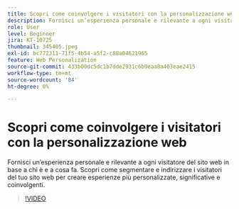 ```yaml
---
title: Scopri come coinvolgere i visitatori con la personalizzazione web
description: Fornisci un’esperienza personale e rilevante a ogni visitatore del sito web in base a chi è e a cosa fa. Scopri come segmentare e indirizzare i visitatori del tuo sito web per creare esperienze più personalizzate, significative e coinvolgenti.
role: User
level: Beginner
jira: KT-10725
thumbnail: 345405.jpeg
exl-id: bc772311-71f5-4b54-a5f2-c88a04621965
feature: Web Personalization
source-git-commit: 433b00dc5dc1b7dde2931c6b9eaa8a403eae2415
workflow-type: tm+mt
source-wordcount: '84'
ht-degree: 0%

---
```


# Scopri come coinvolgere i visitatori con la personalizzazione web

Fornisci un’esperienza personale e rilevante a ogni visitatore del sito web in base a chi è e a cosa fa. Scopri come segmentare e indirizzare i visitatori del tuo sito web per creare esperienze più personalizzate, significative e coinvolgenti.

>[!VIDEO](https://video.tv.adobe.com/v/345405/?quality=12&learn=on)
